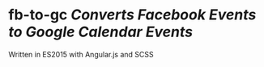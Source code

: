 # fb-to-gc *Converts Facebook Events to Google Calendar Events*

Written in ES2015 with Angular.js and SCSS
